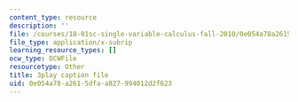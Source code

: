```yaml
---
content_type: resource
description: ''
file: /courses/18-01sc-single-variable-calculus-fall-2010/0e054a78a2615dfaa827994012d2f623_--lPz7VFnKI.vtt
file_type: application/x-subrip
learning_resource_types: []
ocw_type: OCWFile
resourcetype: Other
title: 3play caption file
uid: 0e054a78-a261-5dfa-a827-994012d2f623
---
```

